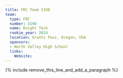 ```yaml
---
title: FRC Team 5198
team:
  type: FRC
  number: 5198
  name: Knight Tech
  rookie_year: 2014
  location: Grants Pass, Oregon, USA
  sponsors:
  - North Valley High School
  links:
    Website:
---
```


{% include remove_this_line_and_add_a_paragraph %}
